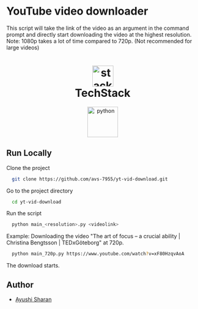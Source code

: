 # YouTube video downloader

This script will take the link of the video as an argument in the command prompt and directly start downloading the video at the highest resolution.
<br>
Note: 1080p takes a lot of time compared to 720p. (Not recommended for large videos)

<h1 align="center">
  <img src="https://ik.imagekit.io/pq7opoglh/GitHub_ReadMe/stack_GjMfbKvDP.svg?ik-sdk-version=javascript-1.4.3&updatedAt=1655143763495" width="55" alt="stacklogo-python" />
 <br>
 TechStack</h1>

<div align="center">
<img src="https://raw.githubusercontent.com/gilbarbara/logos/master/logos/python.svg" alt="python" width="80" height="80"/>
</div>

## Run Locally

Clone the project

```bash
  git clone https://github.com/avs-7955/yt-vid-download.git
```

Go to the project directory

```bash
  cd yt-vid-download
```

Run the script

```bash
  python main_<resolution>.py <videolink>
```

Example: Downloading the video "The art of focus – a crucial ability | Christina Bengtsson | TEDxGöteborg" at 720p.

```bash
  python main_720p.py https://www.youtube.com/watch?v=xF80HzqvAoA
```

The download starts.

## Author

-   [Ayushi Sharan](https://github.com/avs-7955)
